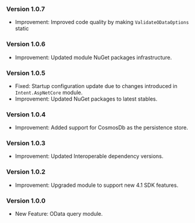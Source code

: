 ### Version 1.0.7

- Improvement: Improved code quality by making `ValidateODataOptions` static

### Version 1.0.6

- Improvement: Updated module NuGet packages infrastructure.

### Version 1.0.5

- Fixed: Startup configuration update due to changes introduced in `Intent.AspNetCore` module.
- Improvement: Updated NuGet packages to latest stables.

### Version 1.0.4

- Improvement: Added support for CosmosDb as the persistence store.

### Version 1.0.3

- Improvement: Updated Interoperable dependency versions.

### Version 1.0.2

- Improvement: Upgraded module to support new 4.1 SDK features.

### Version 1.0.0

- New Feature: OData query module.
